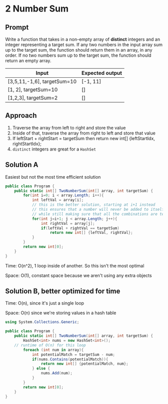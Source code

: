# 2 Number Sum

## Prompt

Write a function that takes in a non-empty array of **distinct** integers and an
  integer representing a target sum. If any two numbers in the input array sum
  up to the target sum, the function should return them in an array, in any
  order. If no two numbers sum up to the target sum, the function should return
  an empty array.

| Input  | Expected output  |
|---|---|
| [3,5,11,-1,6], targetSum=10  | [-1, 11]  |
| [1, 2], targetSum=10  | []  |
| [1,2,3], targetSum=2  | [] |

## Approach

1. Traverse the array from left to right and store the value
2. Inside of that, traverse the array from right to left and store that value
3. If leftStart + rightStart = targetSum then return new int[] {leftStartIdx, rightStartIdx};
4. `distinct` integers are great for a `HashSet`

## Solution A

Easiest but not the most time efficient solution

```c#
public class Program {
	public static int[] TwoNumberSum(int[] array, int targetSum) {
		for(int i=0; i < array.Length; i++){
			int leftVal = array[i];
			// this is the better solution, starting at i+1 instead
			// this ensures that a number will never be added to itself
			// while still making sure that all the combinations are tested
			for(int j=i+1; j < array.Length; j++){
				int rightVal = array[j];
				if(leftVal + rightVal == targetSum)
					return new int[] {leftVal, rightVal};
			}
		}
		return new int[0];
	}
}
```

Time: O(n^2), 1 loop inside of another. So this isn't the most optimal

Space: O(1), constant space because we aren't using any extra objects

## Solution B, better optimized for time

Time: O(n), since it's just a single loop

Space: O(n) since we're storing values in a hash table

```c#
using System.Collections.Generic;

public class Program {
	public static int[] TwoNumberSum(int[] array, int targetSum) {
		HashSet<int> nums = new HashSet<int>();
    // runtime of O(n) for this loop
		foreach (int num in array){
			int potentialMatch = targetSum - num;
			if(nums.Contains(potentialMatch)){
				return new int[] {potentialMatch, num};
			} else {
				nums.Add(num);
			}
		}
		return new int[0];
	}
}
```
